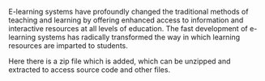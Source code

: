 E-learning systems have profoundly changed the traditional methods of teaching and learning by offering enhanced access to information and interactive resources at all levels of education. 
The fast development of e-learning systems has radically transformed the way in which learning resources are imparted to students. 


Here there is a zip file which is added, which can be unzipped and extracted to access source code and other files.
